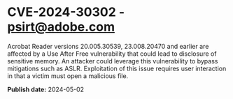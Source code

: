 # CVE-2024-30302 - psirt@adobe.com

Acrobat Reader versions 20.005.30539, 23.008.20470 and earlier are affected by a Use After Free vulnerability that could lead to disclosure of sensitive memory. An attacker could leverage this vulnerability to bypass mitigations such as ASLR. Exploitation of this issue requires user interaction in that a victim must open a malicious file.

**Publish date:** 2024-05-02
